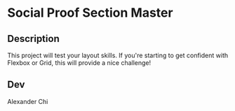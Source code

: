 # Social Proof Section Master
## Description
This project will test your layout skills. If you're starting to get confident with Flexbox or Grid, this will provide a nice challenge!

## Dev
Alexander Chi